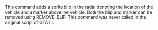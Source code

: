 This command adds a sprite blip in the radar denoting the location of the vehicle and a marker above the vehicle. Both the blip and marker can be removed using REMOVE_BLIP. This command was never called in the original script of GTA III.
